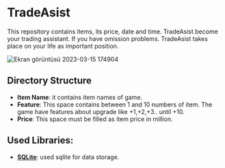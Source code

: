 # TradeAsist
This repository contains items, its price, date and time. TradeAsist become your trading assistant. If you have omission problems. TradeAsist takes place on your life as important position.



![Ekran görüntüsü 2023-03-15 174904](https://user-images.githubusercontent.com/17674235/229915332-abc7d164-b624-4744-a0a6-7165a3762ccf.png)


## Directory Structure

- **Item Name**: it contains item names of game.
- **Feature**: This space contains between 1 and 10 numbers of item. The game have features about upgrade like +1,+2,+3.. until +10.
- **Price**: This space must be filled as item price in million.

## Used Libraries:
- **[SQLite](https://www.nuget.org/packages/Microsoft.Data.Sqlite)**: used sqlite for data storage. 
